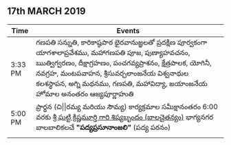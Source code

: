 ## 17th MARCH 2019
|Time|Events|
|---|---|
|3:33 PM|గణపతి సన్నుతి, కారికాష్ఠపాఠ భైరవానుజ్ఞలతో ప్రదక్షిణ పూర్వకంగా యాగశాలాప్రవేశము, మహాగణపతి పూజ, పుణ్యాహవచనం, ఋత్విగ్వరణం, దీక్షాగ్రహణం, పంచగవ్యప్రాశనం, క్షేత్రపాలక, యోగినీ, నవగ్రహ, మంటపవాహన, శ్రీసువర్చలాంజనేయ విశ్వనాథుల కలశస్థాపన, అగ్ని మథనము, గణపతి, మహావిద్యా, జయాంజనేయ హోమాల అనంతరం ఆజ్యపూర్ణాహుతి|
|5:00 PM|ప్రార్థన (చి\|\|రమ్య మరియు సౌమ్య) కార్యక్రమాల సమీక్షానంతరం 6:00 వరకు [శ్రీ ఘట్టి క్రిష్ణమూర్తి గారి శిష్యబృందం (బాలచైతన్యం)](./balachaitanyam.md) భాగ్యనగర బాలబాలికలచే **"పద్యప్రసూనాంజలి"** (పద్య పఠనం) |
|   |   |